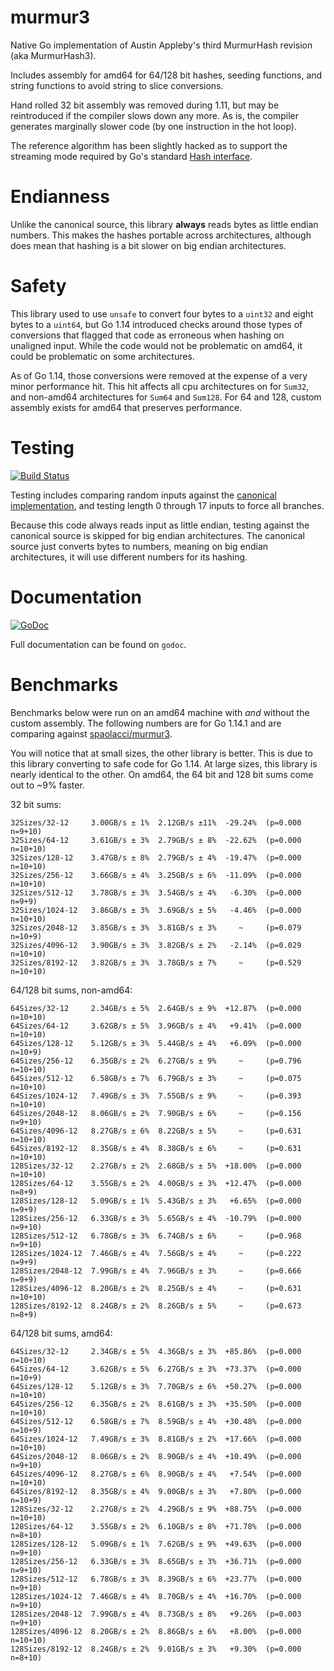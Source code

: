murmur3
=======

Native Go implementation of Austin Appleby's third MurmurHash revision (aka
MurmurHash3).

Includes assembly for amd64 for 64/128 bit hashes, seeding functions,
and string functions to avoid string to slice conversions.

Hand rolled 32 bit assembly was removed during 1.11, but may be reintroduced
if the compiler slows down any more. As is, the compiler generates marginally
slower code (by one instruction in the hot loop).

The reference algorithm has been slightly hacked as to support the streaming mode
required by Go's standard [Hash interface](http://golang.org/pkg/hash/#Hash).

Endianness
==========

Unlike the canonical source, this library **always** reads bytes as little
endian numbers. This makes the hashes portable across architectures, although
does mean that hashing is a bit slower on big endian architectures.

Safety
======

This library used to use `unsafe` to convert four bytes to a `uint32` and eight
bytes to a `uint64`, but Go 1.14 introduced checks around those types of
conversions that flagged that code as erroneous when hashing on unaligned
input. While the code would not be problematic on amd64, it could be
problematic on some architectures.

As of Go 1.14, those conversions were removed at the expense of a very minor
performance hit. This hit affects all cpu architectures on for `Sum32`, and
non-amd64 architectures for `Sum64` and `Sum128`. For 64 and 128, custom
assembly exists for amd64 that preserves performance.

Testing
=======

[![Build Status](https://travis-ci.org/twmb/murmur3.svg?branch=master)](https://travis-ci.org/twmb/murmur3)

Testing includes comparing random inputs against the [canonical
implementation](https://github.com/aappleby/smhasher/blob/master/src/MurmurHash3.cpp),
and testing length 0 through 17 inputs to force all branches.

Because this code always reads input as little endian, testing against the
canonical source is skipped for big endian architectures. The canonical source
just converts bytes to numbers, meaning on big endian architectures, it will
use different numbers for its hashing.

Documentation
=============

[![GoDoc](https://godoc.org/github.com/twmb/murmur3?status.svg)](https://godoc.org/github.com/twmb/murmur3)

Full documentation can be found on `godoc`.

Benchmarks
==========

Benchmarks below were run on an amd64 machine with _and_ without the custom
assembly. The following numbers are for Go 1.14.1 and are comparing against
[spaolacci/murmur3](https://github.com/spaolacci/murmur3).

You will notice that at small sizes, the other library is better. This is due
to this library converting to safe code for Go 1.14. At large sizes, this
library is nearly identical to the other. On amd64, the 64 bit and 128 bit
sums come out to ~9% faster.

32 bit sums:

```
32Sizes/32-12     3.00GB/s ± 1%  2.12GB/s ±11%  -29.24%  (p=0.000 n=9+10)
32Sizes/64-12     3.61GB/s ± 3%  2.79GB/s ± 8%  -22.62%  (p=0.000 n=10+10)
32Sizes/128-12    3.47GB/s ± 8%  2.79GB/s ± 4%  -19.47%  (p=0.000 n=10+10)
32Sizes/256-12    3.66GB/s ± 4%  3.25GB/s ± 6%  -11.09%  (p=0.000 n=10+10)
32Sizes/512-12    3.78GB/s ± 3%  3.54GB/s ± 4%   -6.30%  (p=0.000 n=9+9)
32Sizes/1024-12   3.86GB/s ± 3%  3.69GB/s ± 5%   -4.46%  (p=0.000 n=10+10)
32Sizes/2048-12   3.85GB/s ± 3%  3.81GB/s ± 3%     ~     (p=0.079 n=10+9)
32Sizes/4096-12   3.90GB/s ± 3%  3.82GB/s ± 2%   -2.14%  (p=0.029 n=10+10)
32Sizes/8192-12   3.82GB/s ± 3%  3.78GB/s ± 7%     ~     (p=0.529 n=10+10)
```

64/128 bit sums, non-amd64:

```
64Sizes/32-12     2.34GB/s ± 5%  2.64GB/s ± 9%  +12.87%  (p=0.000 n=10+10)
64Sizes/64-12     3.62GB/s ± 5%  3.96GB/s ± 4%   +9.41%  (p=0.000 n=10+10)
64Sizes/128-12    5.12GB/s ± 3%  5.44GB/s ± 4%   +6.09%  (p=0.000 n=10+9)
64Sizes/256-12    6.35GB/s ± 2%  6.27GB/s ± 9%     ~     (p=0.796 n=10+10)
64Sizes/512-12    6.58GB/s ± 7%  6.79GB/s ± 3%     ~     (p=0.075 n=10+10)
64Sizes/1024-12   7.49GB/s ± 3%  7.55GB/s ± 9%     ~     (p=0.393 n=10+10)
64Sizes/2048-12   8.06GB/s ± 2%  7.90GB/s ± 6%     ~     (p=0.156 n=9+10)
64Sizes/4096-12   8.27GB/s ± 6%  8.22GB/s ± 5%     ~     (p=0.631 n=10+10)
64Sizes/8192-12   8.35GB/s ± 4%  8.38GB/s ± 6%     ~     (p=0.631 n=10+10)
128Sizes/32-12    2.27GB/s ± 2%  2.68GB/s ± 5%  +18.00%  (p=0.000 n=10+10)
128Sizes/64-12    3.55GB/s ± 2%  4.00GB/s ± 3%  +12.47%  (p=0.000 n=8+9)
128Sizes/128-12   5.09GB/s ± 1%  5.43GB/s ± 3%   +6.65%  (p=0.000 n=9+9)
128Sizes/256-12   6.33GB/s ± 3%  5.65GB/s ± 4%  -10.79%  (p=0.000 n=9+10)
128Sizes/512-12   6.78GB/s ± 3%  6.74GB/s ± 6%     ~     (p=0.968 n=9+10)
128Sizes/1024-12  7.46GB/s ± 4%  7.56GB/s ± 4%     ~     (p=0.222 n=9+9)
128Sizes/2048-12  7.99GB/s ± 4%  7.96GB/s ± 3%     ~     (p=0.666 n=9+9)
128Sizes/4096-12  8.20GB/s ± 2%  8.25GB/s ± 4%     ~     (p=0.631 n=10+10)
128Sizes/8192-12  8.24GB/s ± 2%  8.26GB/s ± 5%     ~     (p=0.673 n=8+9)
```

64/128 bit sums, amd64:

```
64Sizes/32-12     2.34GB/s ± 5%  4.36GB/s ± 3%  +85.86%  (p=0.000 n=10+10)
64Sizes/64-12     3.62GB/s ± 5%  6.27GB/s ± 3%  +73.37%  (p=0.000 n=10+9)
64Sizes/128-12    5.12GB/s ± 3%  7.70GB/s ± 6%  +50.27%  (p=0.000 n=10+10)
64Sizes/256-12    6.35GB/s ± 2%  8.61GB/s ± 3%  +35.50%  (p=0.000 n=10+10)
64Sizes/512-12    6.58GB/s ± 7%  8.59GB/s ± 4%  +30.48%  (p=0.000 n=10+9)
64Sizes/1024-12   7.49GB/s ± 3%  8.81GB/s ± 2%  +17.66%  (p=0.000 n=10+10)
64Sizes/2048-12   8.06GB/s ± 2%  8.90GB/s ± 4%  +10.49%  (p=0.000 n=9+10)
64Sizes/4096-12   8.27GB/s ± 6%  8.90GB/s ± 4%   +7.54%  (p=0.000 n=10+10)
64Sizes/8192-12   8.35GB/s ± 4%  9.00GB/s ± 3%   +7.80%  (p=0.000 n=10+9)
128Sizes/32-12    2.27GB/s ± 2%  4.29GB/s ± 9%  +88.75%  (p=0.000 n=10+10)
128Sizes/64-12    3.55GB/s ± 2%  6.10GB/s ± 8%  +71.78%  (p=0.000 n=8+10)
128Sizes/128-12   5.09GB/s ± 1%  7.62GB/s ± 9%  +49.63%  (p=0.000 n=9+10)
128Sizes/256-12   6.33GB/s ± 3%  8.65GB/s ± 3%  +36.71%  (p=0.000 n=9+10)
128Sizes/512-12   6.78GB/s ± 3%  8.39GB/s ± 6%  +23.77%  (p=0.000 n=9+10)
128Sizes/1024-12  7.46GB/s ± 4%  8.70GB/s ± 4%  +16.70%  (p=0.000 n=9+10)
128Sizes/2048-12  7.99GB/s ± 4%  8.73GB/s ± 8%   +9.26%  (p=0.003 n=9+10)
128Sizes/4096-12  8.20GB/s ± 2%  8.86GB/s ± 6%   +8.00%  (p=0.000 n=10+10)
128Sizes/8192-12  8.24GB/s ± 2%  9.01GB/s ± 3%   +9.30%  (p=0.000 n=8+10)
```
